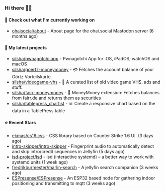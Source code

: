 ### Hi there 🦊👋

#### 👷 Check out what I'm currently working on

- [ohaisocial/about](https://github.com/ohaisocial/about) - About page for the ohai.social Mastodon server (6 months ago)

#### 🌱 My latest projects

- [silsha/pwnagotchi.app](https://github.com/silsha/pwnagotchi.app) - Pwnagotchi App for iOS, iPadOS, watchOS and macOS
- [silsha/goertz-moneymoney](https://github.com/silsha/goertz-moneymoney) - 💳 Fetches the account balance of your Görtz Vorteilskarte.
- [silsha/videogame-vhs](https://github.com/silsha/videogame-vhs) - 👾 A curated list of old video game VHS, ads and stuff.
- [silsha/fairr-moneymoney](https://github.com/silsha/fairr-moneymoney) - 💸 MoneyMoney extension: Fetches balances from fairr.de and returns them as securities
- [silsha/tablepress_chartist](https://github.com/silsha/tablepress_chartist) - 📊 Create a responsive chart based on the data in a TablePress table

#### ⭐ Recent Stars

- [ekmas/cs16.css](https://github.com/ekmas/cs16.css) - CSS library based on Counter Strike 1.6 UI. (3 days ago)
- [intro-skipper/intro-skipper](https://github.com/intro-skipper/intro-skipper) - Fingerprint audio to automatically detect and skip intro/credit sequences in Jellyfin (5 days ago)
- [isd-project/isd](https://github.com/isd-project/isd) - isd (interactive systemd) – a better way to work with systemd units (1 week ago)
- [fredrikburmester/marlin-search](https://github.com/fredrikburmester/marlin-search) - A jellyfin search companion (3 weeks ago)
- [ESPresense/ESPresense](https://github.com/ESPresense/ESPresense) - An ESP32 based node for gathering indoor positioning and transmitting to mqtt (3 weeks ago)
